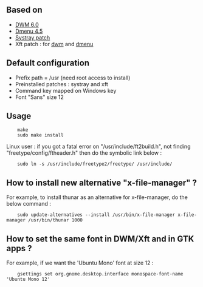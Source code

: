 Based on
--------

* [DWM 6.0](http://dwm.suckless.org/)
* [Dmenu 4.5](http://tools.suckless.org/dmenu/)
* [Systray patch](http://dwm.suckless.org/patches/systray)
* Xft patch : for [dwm](http://dwm.suckless.org/patches/xft) and [dmenu](http://tools.suckless.org/dmenu/patches/xft)

Default configuration
---------------------

* Prefix path = /usr (need root access to install)
* Preinstalled patches : systray and xft
* Command key mapped on Windows key
* Font "Sans" size 12

Usage
-----

        make
        sudo make install

Linux user : if you got a fatal error on "/usr/include/ft2build.h", not finding "freetype/config/ftheader.h" then do the symbolic link below :

        sudo ln -s /usr/include/freetype2/freetype/ /usr/include/


How to install new alternative "x-file-manager" ?
---------------------------------------------------

For example, to install thunar as an alternative for x-file-manager, do the below command :

        sudo update-alternatives --install /usr/bin/x-file-manager x-file-manager /usr/bin/thunar 1000

How to set the same font in DWM/Xft and in GTK apps ?
------------------------------------------------------------

For example, if we want the 'Ubuntu Mono' font at size 12 :

        gsettings set org.gnome.desktop.interface monospace-font-name 'Ubuntu Mono 12'
